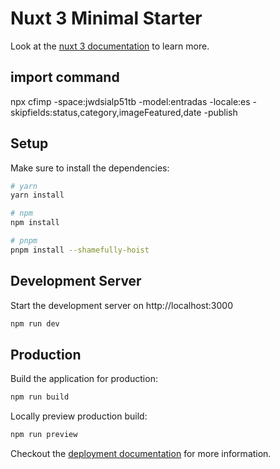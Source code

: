 # Nuxt 3 Minimal Starter

Look at the [nuxt 3 documentation](https://v3.nuxtjs.org) to learn more.

## import command

npx cfimp -space:jwdsialp51tb -model:entradas -locale:es -skipfields:status,category,imageFeatured,date -publish

## Setup

Make sure to install the dependencies:

```bash
# yarn
yarn install

# npm
npm install

# pnpm
pnpm install --shamefully-hoist
```

## Development Server

Start the development server on http://localhost:3000

```bash
npm run dev
```

## Production

Build the application for production:

```bash
npm run build
```

Locally preview production build:

```bash
npm run preview
```

Checkout the [deployment documentation](https://v3.nuxtjs.org/guide/deploy/presets) for more information.
